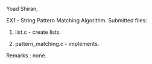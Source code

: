 Yoad Shiran,

EX1 - String Pattern Matching Algorithm.
Submitted files:
	
1. list.c - create lists.
	
2. pattern_matching.c - implements.


Remarks : none.